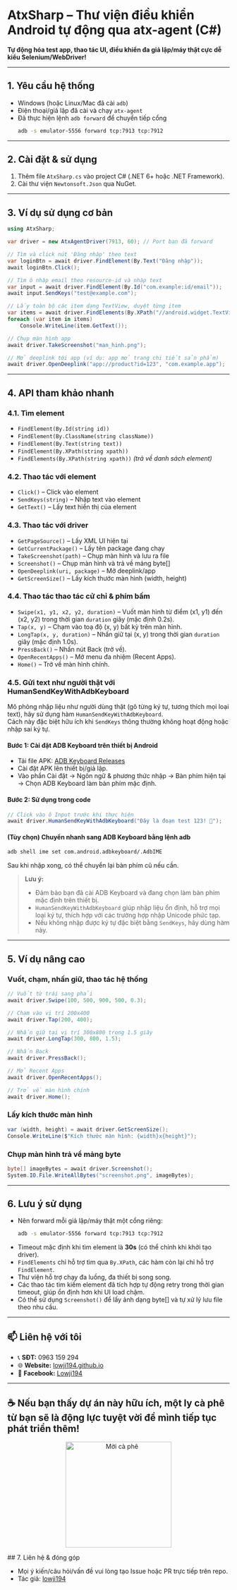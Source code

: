# AtxSharp – Thư viện điều khiển Android tự động qua atx-agent (C#)

**Tự động hóa test app, thao tác UI, điều khiển đa giả lập/máy thật cực dễ kiểu Selenium/WebDriver!**

---

## 1. Yêu cầu hệ thống

- Windows (hoặc Linux/Mac đã cài `adb`)
- Điện thoại/giả lập đã cài và chạy `atx-agent`
- Đã thực hiện lệnh `adb forward` để chuyển tiếp cổng  
  ```sh
  adb -s emulator-5556 forward tcp:7913 tcp:7912
  ```

---

## 2. Cài đặt & sử dụng

1. Thêm file `AtxSharp.cs` vào project C# (.NET 6+ hoặc .NET Framework).
2. Cài thư viện `Newtonsoft.Json` qua NuGet.

---

## 3. Ví dụ sử dụng cơ bản

```csharp
using AtxSharp;

var driver = new AtxAgentDriver(7913, 60); // Port bạn đã forward

// Tìm và click nút 'Đăng nhập' theo text
var loginBtn = await driver.FindElement(By.Text("Đăng nhập"));
await loginBtn.Click();

// Tìm ô nhập email theo resource-id và nhập text
var input = await driver.FindElement(By.Id("com.example:id/email"));
await input.SendKeys("test@example.com");

// Lấy toàn bộ các item dạng TextView, duyệt từng item
var items = await driver.FindElements(By.XPath("//android.widget.TextView"));
foreach (var item in items)
    Console.WriteLine(item.GetText());

// Chụp màn hình app
await driver.TakeScreenshot("man_hinh.png");

// Mở deeplink tới app (ví dụ: app mở trang chi tiết sản phẩm)
await driver.OpenDeeplink("app://product?id=123", "com.example.app");
```

---

## 4. API tham khảo nhanh

### 4.1. Tìm element

- `FindElement(By.Id(string id))`
- `FindElement(By.ClassName(string className))`
- `FindElement(By.Text(string text))`
- `FindElement(By.XPath(string xpath))`
- `FindElements(By.XPath(string xpath))` *(trả về danh sách element)*

### 4.2. Thao tác với element

- `Click()` – Click vào element
- `SendKeys(string)` – Nhập text vào element
- `GetText()` – Lấy text hiển thị của element

### 4.3. Thao tác với driver

- `GetPageSource()` – Lấy XML UI hiện tại
- `GetCurrentPackage()` – Lấy tên package đang chạy
- `TakeScreenshot(path)` – Chụp màn hình và lưu ra file
- `Screenshot()` – Chụp màn hình và trả về mảng byte[]
- `OpenDeeplink(uri, package)` – Mở deeplink/app
- `GetScreenSize()` – Lấy kích thước màn hình (width, height)

### 4.4. Thao tác thao tác cử chỉ & phím bấm

- `Swipe(x1, y1, x2, y2, duration)` – Vuốt màn hình từ điểm (x1, y1) đến (x2, y2) trong thời gian `duration` giây (mặc định 0.2s).
- `Tap(x, y)` – Chạm vào toạ độ (x, y) bất kỳ trên màn hình.
- `LongTap(x, y, duration)` – Nhấn giữ tại (x, y) trong thời gian `duration` giây (mặc định 1.0s).
- `PressBack()` – Nhấn nút Back (trở về).
- `OpenRecentApps()` – Mở menu đa nhiệm (Recent Apps).
- `Home()` – Trở về màn hình chính.

### 4.5. Gửi text như người thật với HumanSendKeyWithAdbKeyboard

Mô phỏng nhập liệu như người dùng thật (gõ từng ký tự, tương thích mọi loại text), hãy sử dụng hàm `HumanSendKeyWithAdbKeyboard`.  
Cách này đặc biệt hữu ích khi `SendKeys` thông thường không hoạt động hoặc nhập sai ký tự.

#### Bước 1: Cài đặt ADB Keyboard trên thiết bị Android

- Tải file APK: [ADB Keyboard Releases](https://github.com/senzhk/ADBKeyBoard/releases)
- Cài đặt APK lên thiết bị/giả lập.
- Vào phần Cài đặt → Ngôn ngữ & phương thức nhập → Bàn phím hiện tại → Chọn ADB Keyboard làm bàn phím mặc định.

#### Bước 2: Sử dụng trong code

```csharp
// Click vào ô Input trước khi thực hiện
await driver.HumanSendKeyWithAdbKeyboard("Đây là đoạn test 123! 🚀");
```

#### (Tùy chọn) Chuyển nhanh sang ADB Keyboard bằng lệnh adb

```sh
adb shell ime set com.android.adbkeyboard/.AdbIME
```
Sau khi nhập xong, có thể chuyển lại bàn phím cũ nếu cần.

> **Lưu ý:**
> - Đảm bảo bạn đã cài ADB Keyboard và đang chọn làm bàn phím mặc định trên thiết bị.
> - `HumanSendKeyWithAdbKeyboard` giúp nhập liệu ổn định, hỗ trợ mọi loại ký tự, thích hợp với các trường hợp nhập Unicode phức tạp.
> - Nếu không nhập được ký tự đặc biệt bằng `SendKeys`, hãy dùng hàm này.

---

## 5. Ví dụ nâng cao

### Vuốt, chạm, nhấn giữ, thao tác hệ thống

```csharp
// Vuốt từ trái sang phải
await driver.Swipe(100, 500, 900, 500, 0.3);

// Chạm vào vị trí 200x400
await driver.Tap(200, 400);

// Nhấn giữ tại vị trí 300x800 trong 1.5 giây
await driver.LongTap(300, 800, 1.5);

// Nhấn Back
await driver.PressBack();

// Mở Recent Apps
await driver.OpenRecentApps();

// Trở về màn hình chính
await driver.Home();
```

### Lấy kích thước màn hình

```csharp
var (width, height) = await driver.GetScreenSize();
Console.WriteLine($"Kích thước màn hình: {width}x{height}");
```

### Chụp màn hình trả về mảng byte

```csharp
byte[] imageBytes = await driver.Screenshot();
System.IO.File.WriteAllBytes("screenshot.png", imageBytes);
```

---

## 6. Lưu ý sử dụng

- Nên forward mỗi giả lập/máy thật một cổng riêng:
  ```sh
  adb -s emulator-5556 forward tcp:7913 tcp:7912
  ```
- Timeout mặc định khi tìm element là **30s** (có thể chỉnh khi khởi tạo driver).
- `FindElements` chỉ hỗ trợ tìm qua `By.XPath`, các hàm còn lại chỉ hỗ trợ `FindElement`.
- Thư viện hỗ trợ chạy đa luồng, đa thiết bị song song.
- Các thao tác tìm kiếm element đã tích hợp tự động retry trong thời gian timeout, giúp ổn định hơn khi UI load chậm.
- Có thể sử dụng `Screenshot()` để lấy ảnh dạng byte[] và tự xử lý lưu file theo nhu cầu.

---

## 📫 Liên hệ với tôi

- 📞 **SĐT:** 0963 159 294
- 🌐 **Website:** [lowji194.github.io](https://lowji194.github.io)
- 📌 **Facebook:** [Lowji194](https://facebook.com/Lowji194)

---

## ☕ Nếu bạn thấy dự án này hữu ích, một ly cà phê từ bạn sẽ là động lực tuyệt vời để mình tiếp tục phát triển thêm!

<p align="center">
  <img src="https://pay.theloi.io.vn/QR.png?text=QR+Code" alt="Mời cà phê" width="240" />
</p>
## 7. Liên hệ & đóng góp

- Mọi ý kiến/câu hỏi/vấn đề vui lòng tạo Issue hoặc PR trực tiếp trên repo.
- Tác giả: [lowji194](https://github.com/lowji194)
